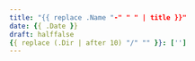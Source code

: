 ```yaml
---
title: "{{ replace .Name "-" " " | title }}"
date: {{ .Date }}
draft: halffalse
{{ replace (.Dir | after 10) "/" "" }}: ['']
---
```


